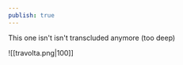 ```yaml
---
publish: true
---
```

This one isn't isn't transcluded anymore (too deep)

![[travolta.png|100]]